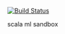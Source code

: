 [![Build Status](https://travis-ci.org/sclearn/sclearn.svg?branch=master)](https://travis-ci.org/sclearn/sclearn)


scala ml sandbox
